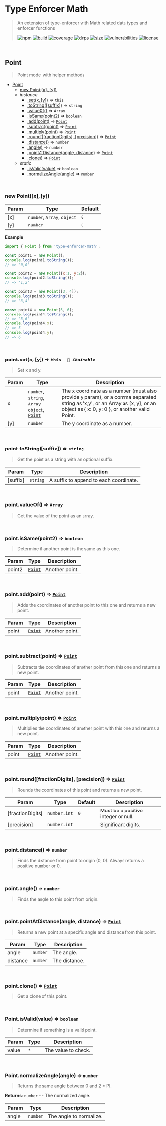 # Type Enforcer Math

> An extension of type-enforcer with Math related data types and enforcer functions
>
> [![npm][npm]][npm-url]
[![build][build]][build-url]
[![coverage][coverage]][coverage-url]
[![deps][deps]][deps-url]
[![size][size]][size-url]
[![vulnerabilities][vulnerabilities]][vulnerabilities-url]
[![license][license]][license-url]


<br><a name="Point"></a>

## Point
> Point model with helper methods


* [Point](#Point)
    * [new Point([x], [y])](#new_Point_new)
    * _instance_
        * [.set(x, [y])](#Point+set) ⇒ <code>this</code>
        * [.toString([suffix])](#Point+toString) ⇒ <code>string</code>
        * [.valueOf()](#Point+valueOf) ⇒ <code>Array</code>
        * [.isSame(point2)](#Point+isSame) ⇒ <code>boolean</code>
        * [.add(point)](#Point+add) ⇒ [<code>Point</code>](#Point)
        * [.subtract(point)](#Point+subtract) ⇒ [<code>Point</code>](#Point)
        * [.multiply(point)](#Point+multiply) ⇒ [<code>Point</code>](#Point)
        * [.round([fractionDigits], [precision])](#Point+round) ⇒ [<code>Point</code>](#Point)
        * [.distance()](#Point+distance) ⇒ <code>number</code>
        * [.angle()](#Point+angle) ⇒ <code>number</code>
        * [.pointAtDistance(angle, distance)](#Point+pointAtDistance) ⇒ [<code>Point</code>](#Point)
        * [.clone()](#Point+clone) ⇒ [<code>Point</code>](#Point)
    * _static_
        * [.isValid(value)](#Point.isValid) ⇒ <code>boolean</code>
        * [.normalizeAngle(angle)](#Point.normalizeAngle) ⇒ <code>number</code>


<br><a name="new_Point_new"></a>

### new Point([x], [y])

| Param | Type | Default |
| --- | --- | --- |
| [x] | <code>number</code>, <code>Array</code>, <code>object</code> | <code>0</code> | 
| [y] | <code>number</code> | <code>0</code> | 

**Example**  
``` javascript
import { Point } from 'type-enforcer-math';

const point1 = new Point();
console.log(point1.toString());
// => '0,0'

const point2 = new Point({x:1, y:2});
console.log(point2.toString());
// => '1,2'

const point3 = new Point([3, 4]);
console.log(point3.toString());
// => '3,4'

const point4 = new Point(5, 6);
console.log(point4.toString());
// => '5,6'
console.log(point4.x);
// => 5
console.log(point4.y);
// => 6
```

<br><a name="Point+set"></a>

### point.set(x, [y]) ⇒ <code>this</code>&nbsp;&nbsp;&nbsp;&nbsp;&nbsp;_`🔗 Chainable`_

> Set x and y.


| Param | Type | Description |
| --- | --- | --- |
| x | <code>number</code>, <code>string</code>, <code>Array</code>, <code>object</code>, [<code>Point</code>](#Point) | The x coordinate as a number (must also provide y param), or a comma separated string as 'x,y', or an Array as [x, y], or an object as { x: 0, y: 0 }, or another valid Point. |
| [y] | <code>number</code> | The y coordinate as a number. |


<br><a name="Point+toString"></a>

### point.toString([suffix]) ⇒ <code>string</code>
> Get the point as a string with an optional suffix.


| Param | Type | Description |
| --- | --- | --- |
| [suffix] | <code>string</code> | A suffix to append to each coordinate. |


<br><a name="Point+valueOf"></a>

### point.valueOf() ⇒ <code>Array</code>
> Get the value of the point as an array.


<br><a name="Point+isSame"></a>

### point.isSame(point2) ⇒ <code>boolean</code>
> Determine if another point is the same as this one.


| Param | Type | Description |
| --- | --- | --- |
| point2 | [<code>Point</code>](#Point) | Another point. |


<br><a name="Point+add"></a>

### point.add(point) ⇒ [<code>Point</code>](#Point)
> Adds the coordinates of another point to this one and returns a new point.


| Param | Type | Description |
| --- | --- | --- |
| point | [<code>Point</code>](#Point) | Another point. |


<br><a name="Point+subtract"></a>

### point.subtract(point) ⇒ [<code>Point</code>](#Point)
> Subtracts the coordinates of another point from this one and returns a new point.


| Param | Type | Description |
| --- | --- | --- |
| point | [<code>Point</code>](#Point) | Another point. |


<br><a name="Point+multiply"></a>

### point.multiply(point) ⇒ [<code>Point</code>](#Point)
> Multiplies the coordinates of another point with this one and returns a new point.


| Param | Type | Description |
| --- | --- | --- |
| point | [<code>Point</code>](#Point) | Another point. |


<br><a name="Point+round"></a>

### point.round([fractionDigits], [precision]) ⇒ [<code>Point</code>](#Point)
> Rounds the coordinates of this point and returns a new point.


| Param | Type | Default | Description |
| --- | --- | --- | --- |
| [fractionDigits] | <code>number.int</code> | <code>0</code> | Must be a positive integer or null. |
| [precision] | <code>number.int</code> |  | Significant digits. |


<br><a name="Point+distance"></a>

### point.distance() ⇒ <code>number</code>
> Finds the distance from point to origin (0, 0). Always returns a positive number or 0.


<br><a name="Point+angle"></a>

### point.angle() ⇒ <code>number</code>
> Finds the angle to this point from origin.


<br><a name="Point+pointAtDistance"></a>

### point.pointAtDistance(angle, distance) ⇒ [<code>Point</code>](#Point)
> Returns a new point at a specific angle and distance from this point.


| Param | Type | Description |
| --- | --- | --- |
| angle | <code>number</code> | The angle. |
| distance | <code>number</code> | The distance. |


<br><a name="Point+clone"></a>

### point.clone() ⇒ [<code>Point</code>](#Point)
> Get a clone of this point.


<br><a name="Point.isValid"></a>

### Point.isValid(value) ⇒ <code>boolean</code>
> Determine if something is a valid point.


| Param | Type | Description |
| --- | --- | --- |
| value | <code>\*</code> | The value to check. |


<br><a name="Point.normalizeAngle"></a>

### Point.normalizeAngle(angle) ⇒ <code>number</code>
> Returns the same angle between 0 and 2 * PI.

**Returns**: <code>number</code> - - The normalized angle.  

| Param | Type | Description |
| --- | --- | --- |
| angle | <code>number</code> | The angle to normalize. |


[npm]: https://img.shields.io/npm/v/type-enforcer-math.svg
[npm-url]: https://npmjs.com/package/type-enforcer-math
[build]: https://travis-ci.org/DarrenPaulWright/type-enforcer-math.svg?branch&#x3D;master
[build-url]: https://travis-ci.org/DarrenPaulWright/type-enforcer-math
[coverage]: https://coveralls.io/repos/github/DarrenPaulWright/type-enforcer-math/badge.svg?branch&#x3D;master
[coverage-url]: https://coveralls.io/github/DarrenPaulWright/type-enforcer-math?branch&#x3D;master
[deps]: https://david-dm.org/DarrenPaulWright/type-enforcer-math.svg
[deps-url]: https://david-dm.org/DarrenPaulWright/type-enforcer-math
[size]: https://packagephobia.now.sh/badge?p&#x3D;type-enforcer-math
[size-url]: https://packagephobia.now.sh/result?p&#x3D;type-enforcer-math
[vulnerabilities]: https://snyk.io/test/github/DarrenPaulWright/type-enforcer-math/badge.svg?targetFile&#x3D;package.json
[vulnerabilities-url]: https://snyk.io/test/github/DarrenPaulWright/type-enforcer-math?targetFile&#x3D;package.json
[license]: https://img.shields.io/github/license/DarrenPaulWright/type-enforcer-math.svg
[license-url]: https://npmjs.com/package/type-enforcer-math/LICENSE.md
